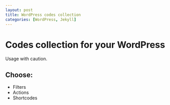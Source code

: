 ```yaml
---
layout: post
title: WordPress codes collection 
categories: [WordPress, Jekyll]
---
```


# Codes collection for your WordPress

Usage with caution.

## Choose:

- Filters
- Actions
- Shortcodes